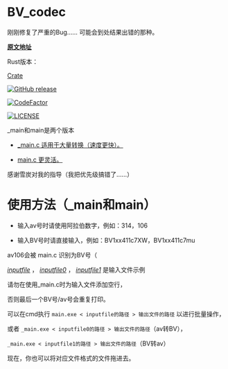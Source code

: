 # BV_codec

刚刚修复了严重的Bug…… 可能会到处结果出错的那种。

__[原文地址](https://www.zhihu.com/question/381784377/answer/1099438784)__

Rust版本：

[Crate](https://crates.io/crates/bv2av/)

[![GitHub release](https://img.shields.io/github/release/poly000/bv-api-c.svg)](https://github.com/poly000/bv-api-c/releases)

[![CodeFactor](https://www.codefactor.io/repository/github/poly000/bv-api-c/badge)](https://www.codefactor.io/repository/github/poly000/bv_codec)

[![LICENSE](https://img.shields.io/github/license/poly000/bv-api-c.svg)](LICENSE)

\_main和main是两个版本

* [\_main.c 适用于大量转换（速度更快）。](_main.c)

* [main.c 更灵活。](main.c)

感谢雪炭对我的指导（我把优先级搞错了……）

# 使用方法（\_main和main）

* 输入av号时请使用阿拉伯数字，例如：314，106

* 输入BV号时请直接输入，例如：BV1xx411c7XW，BV1xx411c7mu



av106会被 main.c 识别为BV号（

_[inputfile](example/inputfile)_ ， _[inputfile0](example/inputfile0)_ ， _[inputfile1](example/inputfile1)_ 是输入文件示例

请勿在使用\_main.c时为输入文件添加空行，

否则最后一个BV号/av号会重复打印。

可以在cmd执行 ```main.exe < inputfile的路径 > 输出文件的路径``` 以进行批量操作，

或者 ```_main.exe < inputfile0的路径 > 输出文件的路径```（av转BV），

```_main.exe < inputfile1的路径 > 输出文件的路径```（BV转av）

现在，你也可以将对应文件格式的文件拖进去。

